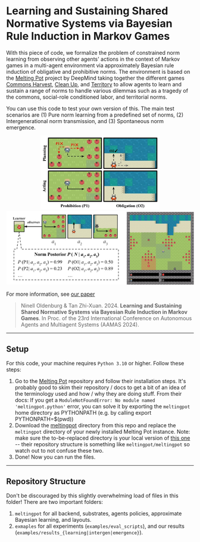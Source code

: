 # Learning and Sustaining Shared Normative Systems via Bayesian Rule Induction in Markov Games

With this piece of code, we formalize the problem of constrained norm learning from observing other agents' actions in the context of Markov games in a multi-agent environment via approximately Bayesian rule induction of obligative and prohibitive norms. The environment is based on the [Melting Pot](https://github.com/deepmind/meltingpot) project by DeepMind taking together the different games [Commons Harvest](https://github.com/google-deepmind/meltingpot/blob/main/meltingpot/configs/substrates/commons_harvest__closed.py), [Clean Up](https://github.com/google-deepmind/meltingpot/blob/main/meltingpot/configs/substrates/clean_up.py), and [Territory](https://github.com/google-deepmind/meltingpot/blob/main/meltingpot/configs/substrates/territory.py) to allow agents to learn and sustain a range of norms to handle various dilemmas such as a tragedy of the commons, social-role conditioned labor, and territorial norms.

You can use this code to test your own version of this. The main test scenarios are (1) Pure norm learning from a predefined set of norms, (2) Intergenerational norm transmission, and (3) Spontaneous norm emergence.

<p align="center">
<img src="assets/norm-compliant-planning.jpg" width="320" />
<img src="assets/norm-learning.jpg" width="320" />
<img src="assets/example.gif" width="180" />
</p>

For more information, see [our paper](https://arxiv.org/abs/2402.13399)

> Ninell Oldenburg & Tan Zhi-Xuan. 2024. **Learning and Sustaining Shared Normative Systems via Bayesian Rule Induction in Markov Games**. In Proc. of the 23rd International Conference on Autonomous Agents and Multiagent Systems (AAMAS 2024).

---
## Setup

For this code, your machine requires `Python 3.10` or higher. Follow these steps:

1. Go to the [Melting Pot](https://github.com/google-deepmind/meltingpot) repository and follow their installation steps. It's probably good to skim their repository / docs to get a bit of an idea of the terminology used and how / why they are doing stuff. From their docs: If you get a `ModuleNotFoundError: No module named 'meltingpot.python'` error, you can solve it by exporting the `meltingpot` home directory as PYTHONPATH (e.g. by calling export PYTHONPATH=$(pwd))
2. Download the [meltingpot](https://github.com/ninell-oldenburg/social-contracts/tree/main/meltingpot) directory from this repo and replace the `meltingpot` directory of your newly installed Melting Pot instance. Note: make sure the to-be-replaced directory is your local version of [this one](https://github.com/google-deepmind/meltingpot/tree/main/meltingpot) -- their repository structure is something like `meltingpot/meltingpot` so watch out to not confuse these two.
3. Done! Now you can run the files.

---
## Repository Structure

Don't be discouraged by this slightly overwhelming load of files in this folder! There are two important folders:
1. `meltingpot` for all backend, substrates, agents policies, approximate Bayesian learning, and layouts.
2. `exmaples` for all experiments (`examples/eval_scripts`), and our results (`examples/results_{learning|intergen|emergence}`).



